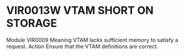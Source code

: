 # VIR0013W VTAM SHORT ON STORAGE
Module
    VIR0009
Meaning
    VTAM lacks sufficient memory to satisfy a request.
Action
    Ensure that the VTAM definitions are correct.
